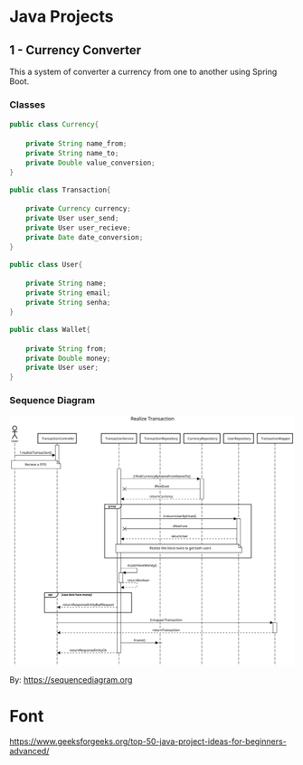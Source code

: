 # Java Projects

## 1 - Currency Converter

This a system of converter a currency from one to another using Spring Boot.

### Classes


```java
public class Currency{
    
    private String name_from;
    private String name_to;
    private Double value_conversion;
}
```


```java
public class Transaction{
    
    private Currency currency;
    private User user_send; 
    private User user_recieve;  
    private Date date_conversion;
}
```


```java
public class User{
    
    private String name;
    private String email;
    private String senha;
}
```
```java
public class Wallet{
    
    private String from;
    private Double money;
    private User user;
}
```

### Sequence Diagram

![seq-diagram-realize-transaction-v1.svg](assets%2Fseq-diagram-realize-transaction-v1.svg)

By: https://sequencediagram.org

# Font

https://www.geeksforgeeks.org/top-50-java-project-ideas-for-beginners-advanced/